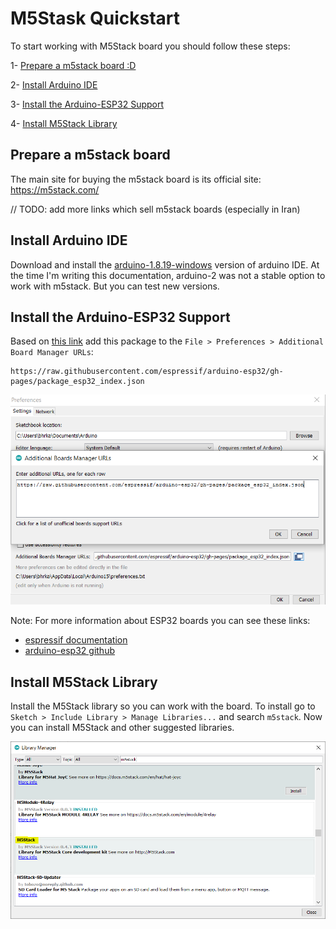 # M5Stask Quickstart

To start working with M5Stack board you should follow these steps:

1- [Prepare a m5stack board :D](#prepare-a-m5stack-board)

2- [Install Arduino IDE](#install-arduino-ide)

3- [Install the Arduino-ESP32 Support](#install-the-arduino-ESP32-support)

4- [Install M5Stack Library](#install-m5stack-library)


## Prepare a m5stack board

The main site for buying the m5stack board is its official site: https://m5stack.com/

// TODO: add more links which sell m5stack boards (especially in Iran)

## Install Arduino IDE

Download and install the [arduino-1.8.19-windows](https://downloads.arduino.cc/arduino-1.8.19-windows.exe) version of arduino IDE. 
At the time I'm writing this documentation, arduino-2 was not a stable option to work with m5stack. 
But you can test new versions.

## Install the Arduino-ESP32 Support

Based on [this link](https://docs.espressif.com/projects/arduino-esp32/en/latest/installing.html)
add this package to the `File > Preferences > Additional Board Manager URLs`:

```
https://raw.githubusercontent.com/espressif/arduino-esp32/gh-pages/package_esp32_index.json
```

<p align="center">
  <img
    src="../../images/m5stack_installation/1_esp32_installed.PNG"
    width="600" border="0" alt="esp32_installed">
</p>

Note: For more information about ESP32 boards you can see these links:

  - [espressif documentation](https://docs.espressif.com/projects/arduino-esp32/en/latest/getting_started.html)
  - [arduino-esp32 github](https://github.com/espressif/arduino-esp32)

## Install M5Stack Library

Install the M5Stack library so you can work with the board. 
To install go to `Sketch > Include Library > Manage Libraries...` and search `m5stack`.
Now you can install M5Stack and other suggested libraries.

<p align="center">
  <img
    src="../../images/m5stack_installation/2_install_m5stack_library.PNG"
    width="600" border="0" alt="esp32_installed">
</p>
